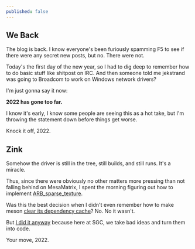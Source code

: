 ```yaml
---
published: false
---
```

## We Back

The blog is back. I know everyone's been furiously spamming F5 to see if there were any secret new posts, but no. There were not.

Today's the first day of the new year, so I had to dig deep to remember how to do basic stuff like shitpost on IRC. And then someone told me jekstrand was going to Broadcom to work on Windows network drivers?

I'm just gonna say it now:

**2022 has gone too far.**

I know it's early, I know some people are seeing this as a hot take, but I'm throwing the statement down before things get worse.

Knock it off, 2022.

## Zink
Somehow the driver is still in the tree, still builds, and still runs. It's a miracle.

Thus, since there were obviously no other matters more pressing than not falling behind on MesaMatrix, I spent the morning figuring out how to implement [ARB_sparse_texture](https://www.khronos.org/registry/OpenGL/extensions/ARB/ARB_sparse_texture.txt).

Was this the best decision when I didn't even remember how to make meson [clear its dependency cache](https://github.com/mesonbuild/meson/issues/6180)? No. No it wasn't.

But [I did it anyway](https://gitlab.freedesktop.org/mesa/mesa/-/merge_requests/14381) because here at SGC, we take bad ideas and turn them into code.

Your move, 2022.